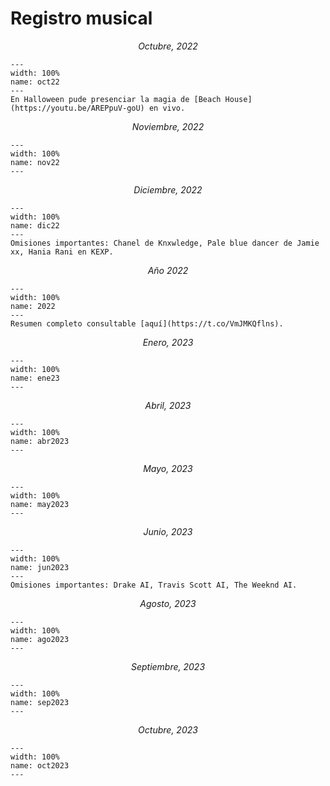 # Registro musical

<p align="center">
<i>
Octubre, 2022
</i>
</p>

```{figure} ../../img/musica/octubre22.jpeg
---
width: 100%
name: oct22
---
En Halloween pude presenciar la magia de [Beach House](https://youtu.be/AREPpuV-goU) en vivo.
```

<p align="center">
<i>
Noviembre, 2022
</i>
</p>

```{figure} ../../img/musica/fullnov22.jpeg
---
width: 100%
name: nov22
---
```

<p align="center">
<i>
Diciembre, 2022
</i>
</p>

```{figure} ../../img/musica/dic22.jpeg
---
width: 100%
name: dic22
---
Omisiones importantes: Chanel de Knxwledge, Pale blue dancer de Jamie xx, Hania Rani en KEXP.
```

<p align="center">
<i>
Año 2022
</i>
</p>

```{figure} ../../img/musica/2022.jpeg
---
width: 100%
name: 2022
---
Resumen completo consultable [aquí](https://t.co/VmJMKQflns).
```

<p align="center">
<i>
Enero, 2023
</i>
</p>

```{figure} ../../img/musica/ene2023.jpeg
---
width: 100%
name: ene23
---
```

<p align="center">
<i>
Abril, 2023
</i>
</p>

```{figure} ../../img/musica/abr2023.jpeg
---
width: 100%
name: abr2023
---
```

<p align="center">
<i>
Mayo, 2023
</i>
</p>

```{figure} ../../img/musica/may23.jpeg
---
width: 100%
name: may2023
---
```

<p align="center">
<i>
Junio, 2023
</i>
</p>

```{figure} ../../img/musica/jun2023.jpeg
---
width: 100%
name: jun2023
---
Omisiones importantes: Drake AI, Travis Scott AI, The Weeknd AI.
```

<p align="center">
<i>
Agosto, 2023
</i>
</p>

```{figure} ../../img/musica/ago2023.jpeg
---
width: 100%
name: ago2023
---
```

<p align="center">
<i>
Septiembre, 2023
</i>
</p>

```{figure} ../../img/musica/sep2023.jpeg
---
width: 100%
name: sep2023
---
```

<p align="center">
<i>
Octubre, 2023
</i>
</p>

```{figure} ../../img/musica/oct23.jpeg
---
width: 100%
name: oct2023
---
```
